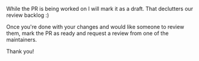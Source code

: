 While the PR is being worked on I will mark it as a draft. That declutters our review backlog :)

Once you're done with your changes and would like someone to review them, mark the PR as ready and request a review from one of
the maintainers.

Thank you!
